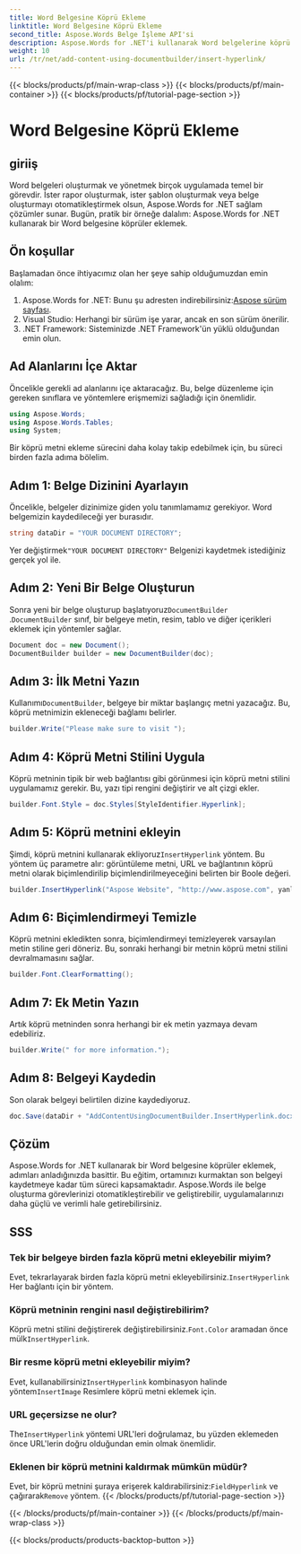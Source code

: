 ```yaml
---
title: Word Belgesine Köprü Ekleme
linktitle: Word Belgesine Köprü Ekleme
second_title: Aspose.Words Belge İşleme API'si
description: Aspose.Words for .NET'i kullanarak Word belgelerine köprü metinleri eklemeyi adım adım kılavuzumuzla öğrenin. Belge oluşturma görevlerinizi otomatikleştirmek için mükemmeldir.
weight: 10
url: /tr/net/add-content-using-documentbuilder/insert-hyperlink/
---
```


{{< blocks/products/pf/main-wrap-class >}}
{{< blocks/products/pf/main-container >}}
{{< blocks/products/pf/tutorial-page-section >}}

# Word Belgesine Köprü Ekleme

## giriiş

Word belgeleri oluşturmak ve yönetmek birçok uygulamada temel bir görevdir. İster rapor oluşturmak, ister şablon oluşturmak veya belge oluşturmayı otomatikleştirmek olsun, Aspose.Words for .NET sağlam çözümler sunar. Bugün, pratik bir örneğe dalalım: Aspose.Words for .NET kullanarak bir Word belgesine köprüler eklemek.

## Ön koşullar

Başlamadan önce ihtiyacımız olan her şeye sahip olduğumuzdan emin olalım:

1.  Aspose.Words for .NET: Bunu şu adresten indirebilirsiniz:[Aspose sürüm sayfası](https://releases.aspose.com/words/net/).
2. Visual Studio: Herhangi bir sürüm işe yarar, ancak en son sürüm önerilir.
3. .NET Framework: Sisteminizde .NET Framework'ün yüklü olduğundan emin olun.

## Ad Alanlarını İçe Aktar

Öncelikle gerekli ad alanlarını içe aktaracağız. Bu, belge düzenleme için gereken sınıflara ve yöntemlere erişmemizi sağladığı için önemlidir.

```csharp
using Aspose.Words;
using Aspose.Words.Tables;
using System;
```

Bir köprü metni ekleme sürecini daha kolay takip edebilmek için, bu süreci birden fazla adıma bölelim.

## Adım 1: Belge Dizinini Ayarlayın

Öncelikle, belgeler dizinimize giden yolu tanımlamamız gerekiyor. Word belgemizin kaydedileceği yer burasıdır.

```csharp
string dataDir = "YOUR DOCUMENT DIRECTORY";
```

 Yer değiştirmek`"YOUR DOCUMENT DIRECTORY"` Belgenizi kaydetmek istediğiniz gerçek yol ile.

## Adım 2: Yeni Bir Belge Oluşturun

 Sonra yeni bir belge oluşturup başlatıyoruz`DocumentBuilder` .`DocumentBuilder` sınıf, bir belgeye metin, resim, tablo ve diğer içerikleri eklemek için yöntemler sağlar.

```csharp
Document doc = new Document();
DocumentBuilder builder = new DocumentBuilder(doc);
```

## Adım 3: İlk Metni Yazın

 Kullanımı`DocumentBuilder`, belgeye bir miktar başlangıç metni yazacağız. Bu, köprü metnimizin ekleneceği bağlamı belirler.

```csharp
builder.Write("Please make sure to visit ");
```

## Adım 4: Köprü Metni Stilini Uygula

Köprü metninin tipik bir web bağlantısı gibi görünmesi için köprü metni stilini uygulamamız gerekir. Bu, yazı tipi rengini değiştirir ve alt çizgi ekler.

```csharp
builder.Font.Style = doc.Styles[StyleIdentifier.Hyperlink];
```

## Adım 5: Köprü metnini ekleyin

 Şimdi, köprü metnini kullanarak ekliyoruz`InsertHyperlink` yöntem. Bu yöntem üç parametre alır: görüntüleme metni, URL ve bağlantının köprü metni olarak biçimlendirilip biçimlendirilmeyeceğini belirten bir Boole değeri.

```csharp
builder.InsertHyperlink("Aspose Website", "http://www.aspose.com", yanlış);
```

## Adım 6: Biçimlendirmeyi Temizle

Köprü metnini ekledikten sonra, biçimlendirmeyi temizleyerek varsayılan metin stiline geri döneriz. Bu, sonraki herhangi bir metnin köprü metni stilini devralmamasını sağlar.

```csharp
builder.Font.ClearFormatting();
```

## Adım 7: Ek Metin Yazın

Artık köprü metninden sonra herhangi bir ek metin yazmaya devam edebiliriz.

```csharp
builder.Write(" for more information.");
```

## Adım 8: Belgeyi Kaydedin

Son olarak belgeyi belirtilen dizine kaydediyoruz.

```csharp
doc.Save(dataDir + "AddContentUsingDocumentBuilder.InsertHyperlink.docx");
```

## Çözüm

Aspose.Words for .NET kullanarak bir Word belgesine köprüler eklemek, adımları anladığınızda basittir. Bu eğitim, ortamınızı kurmaktan son belgeyi kaydetmeye kadar tüm süreci kapsamaktadır. Aspose.Words ile belge oluşturma görevlerinizi otomatikleştirebilir ve geliştirebilir, uygulamalarınızı daha güçlü ve verimli hale getirebilirsiniz.

## SSS

### Tek bir belgeye birden fazla köprü metni ekleyebilir miyim?

 Evet, tekrarlayarak birden fazla köprü metni ekleyebilirsiniz.`InsertHyperlink` Her bağlantı için bir yöntem.

### Köprü metninin rengini nasıl değiştirebilirim?

 Köprü metni stilini değiştirerek değiştirebilirsiniz.`Font.Color` aramadan önce mülk`InsertHyperlink`.

### Bir resme köprü metni ekleyebilir miyim?

 Evet, kullanabilirsiniz`InsertHyperlink` kombinasyon halinde yöntem`InsertImage` Resimlere köprü metni eklemek için.

### URL geçersizse ne olur?

 The`InsertHyperlink` yöntemi URL'leri doğrulamaz, bu yüzden eklemeden önce URL'lerin doğru olduğundan emin olmak önemlidir.

### Eklenen bir köprü metnini kaldırmak mümkün müdür?

 Evet, bir köprü metnini şuraya erişerek kaldırabilirsiniz:`FieldHyperlink` ve çağırarak`Remove` yöntem.
{{< /blocks/products/pf/tutorial-page-section >}}

{{< /blocks/products/pf/main-container >}}
{{< /blocks/products/pf/main-wrap-class >}}

{{< blocks/products/products-backtop-button >}}

